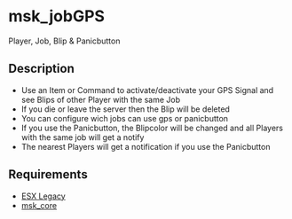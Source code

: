 # msk_jobGPS
Player, Job, Blip & Panicbutton

## Description
* Use an Item or Command to activate/deactivate your GPS Signal and see Blips of other Player with the same Job
* If you die or leave the server then the Blip will be deleted
* You can configure wich jobs can use gps or panicbutton
* If you use the Panicbutton, the Blipcolor will be changed and all Players with the same job will get a notify
* The nearest Players will get a notification if you use the Panicbutton

## Requirements
* [ESX Legacy](https://github.com/esx-framework/esx_core)
* [msk_core](https://github.com/MSK-Scripts/msk_core)